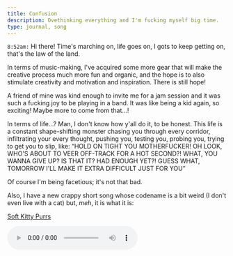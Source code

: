 ```yaml
---
title: Confusion
description: Ovethinking everything and I'm fucking myself big time.
type: journal, song
---
```


`8:52am:` Hi there! Time's marching on, life goes on, I gots to keep getting on, that's the law of the land.

In terms of music-making, I've acquired some more gear that will make the creative process much more fun and organic, and the hope is to also stimulate creativity and motivation and inspiration. There is still hope!

A friend of mine was kind enough to invite me for a jam session and it was such a fucking joy to be playing in a band. It was like being a kid again, so exciting! Maybe more to come from that...!

In terms of life...? Man, I don't know how y'all do it, to be honest. This life is a constant shape-shifting monster chasing you through every corridor, infiltrating your every thought, pushing you, testing you, probing you, trying to get you to slip, like: “HOLD ON TIGHT YOU MOTHERFUCKER! OH LOOK, WHO'S ABOUT TO VEER OFF-TRACK FOR A HOT SECOND?! WHAT, YOU WANNA GIVE UP? IS THAT IT? HAD ENOUGH YET?! GUESS WHAT, TOMORROW I'LL MAKE IT EXTRA DIFFICULT JUST FOR YOU”

Of course I'm being facetious; it's not that bad.

Also, I have a new crappy short song whose codename is a bit weird (I don't even live with a cat) but, *meh*, it is what it is:

[Soft Kitty Purrs](/files/music/october2019/20191026-soft-kitty-purrs.mp3)

<audio controls src="/files/music/october2019/20191026-soft-kitty-purrs.mp3">
	Your browser does not support the <code>audio</code> element.
</audio>

